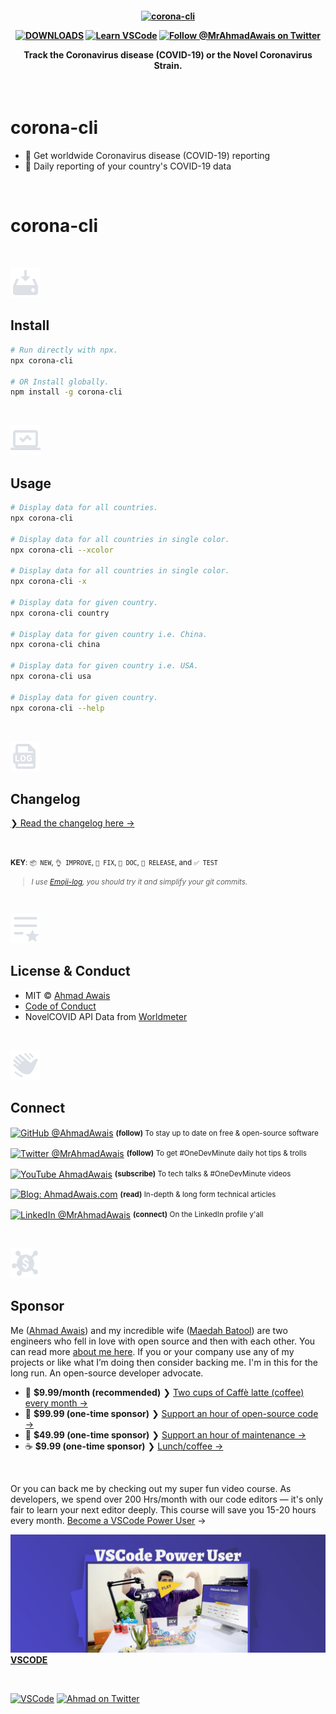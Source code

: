 <h4 align="center">
    <a href="https://github.com/ahmadawais/corona-cli">
        <img src="./.github/logo.png" alt="corona-cli" width="750px" />
    </a>
    <br>

[![DOWNLOADS](https://img.shields.io/npm/dt/corona-cli?label=DOWNLOADS%20%20❯&colorA=007C91&colorB=007C91&style=flat)](https://www.npmjs.com/package/corona-cli) [![Learn VSCode](https://img.shields.io/badge/-VSCODE.pro%20%E2%86%92-gray.svg?colorB=007C91&style=flat)](https://VSCode.pro/?utm_source=GitHubFOSS)
[![Follow @MrAhmadAwais on Twitter](https://img.shields.io/badge/FOLLOW%20@MRAHMADAWAIS%20%E2%86%92-gray.svg?colorA=007C91&colorB=007C91&style=flat)](https://twitter.com/mrahmadawais/)

Track the Coronavirus disease (COVID-19) or the Novel Coronavirus Strain.

</h4>

<br>

# corona-cli

- 🚀 Get worldwide Coronavirus disease (COVID-19) reporting
- 🤯 Daily reporting of your country's COVID-19 data

<br>

# corona-cli

<br>

[![📟](https://raw.githubusercontent.com/ahmadawais/stuff/master/images/git/install.png)](./../../)

## Install

```sh
# Run directly with npx.
npx corona-cli

# OR Install globally.
npm install -g corona-cli
```

<br>

[![⚙️](https://raw.githubusercontent.com/ahmadawais/stuff/master/images/git/usage.png)](./../../)

## Usage

```sh
# Display data for all countries.
npx corona-cli

# Display data for all countries in single color.
npx corona-cli --xcolor

# Display data for all countries in single color.
npx corona-cli -x

# Display data for given country.
npx corona-cli country

# Display data for given country i.e. China.
npx corona-cli china

# Display data for given country i.e. USA.
npx corona-cli usa

# Display data for given country.
npx corona-cli --help
```

<br>

[![📝](https://raw.githubusercontent.com/ahmadawais/stuff/master/images/git/log.png)](changelog.md)

## Changelog

[❯ Read the changelog here →](changelog.md)

<br>

<small>**KEY**: `📦 NEW`, `👌 IMPROVE`, `🐛 FIX`, `📖 DOC`, `🚀 RELEASE`, and `✅ TEST`

> _I use [Emoji-log](https://github.com/ahmadawais/Emoji-Log), you should try it and simplify your git commits._

</small>

<br>

[![📃](https://raw.githubusercontent.com/ahmadawais/stuff/master/images/git/license.png)](./../../)

## License & Conduct

- MIT © [Ahmad Awais](https://twitter.com/MrAhmadAwais/)
- [Code of Conduct](code-of-conduct.md)
- NovelCOVID API Data from [Worldmeter](https://www.worldometers.info/coronavirus/)

<br>

[![🙌](https://raw.githubusercontent.com/ahmadawais/stuff/master/images/git/connect.png)](./../../)

## Connect

<div align="left">
    <p><a href="https://github.com/ahmadawais"><img alt="GitHub @AhmadAwais" align="center" src="https://img.shields.io/badge/GITHUB-gray.svg?colorB=6cc644&colorA=6cc644&style=flat" /></a>&nbsp;<small><strong>(follow)</strong> To stay up to date on free & open-source software</small></p>
    <p><a href="https://twitter.com/MrAhmadAwais/"><img alt="Twitter @MrAhmadAwais" align="center" src="https://img.shields.io/badge/TWITTER-gray.svg?colorB=1da1f2&colorA=1da1f2&style=flat" /></a>&nbsp;<small><strong>(follow)</strong> To get #OneDevMinute daily hot tips & trolls</small></p>
    <p><a href="https://www.youtube.com/AhmadAwais"><img alt="YouTube AhmadAwais" align="center" src="https://img.shields.io/badge/YOUTUBE-gray.svg?colorB=ff0000&colorA=ff0000&style=flat" /></a>&nbsp;<small><strong>(subscribe)</strong> To tech talks & #OneDevMinute videos</small></p>
    <p><a href="https://AhmadAwais.com/"><img alt="Blog: AhmadAwais.com" align="center" src="https://img.shields.io/badge/MY%20BLOG-gray.svg?colorB=4D2AFF&colorA=4D2AFF&style=flat" /></a>&nbsp;<small><strong>(read)</strong> In-depth & long form technical articles</small></p>
    <p><a href="https://www.linkedin.com/in/MrAhmadAwais/"><img alt="LinkedIn @MrAhmadAwais" align="center" src="https://img.shields.io/badge/LINKEDIN-gray.svg?colorB=0077b5&colorA=0077b5&style=flat" /></a>&nbsp;<small><strong>(connect)</strong> On the LinkedIn profile y'all</small></p>
</div>

<br>

[![👌](https://raw.githubusercontent.com/ahmadawais/stuff/master/images/git/sponsor.png)](./../../)

## Sponsor

Me ([Ahmad Awais](https://twitter.com/mrahmadawais/)) and my incredible wife ([Maedah Batool](https://twitter.com/MaedahBatool/)) are two engineers who fell in love with open source and then with each other. You can read more [about me here](https://ahmadawais.com/about). If you or your company use any of my projects or like what I’m doing then consider backing me. I'm in this for the long run. An open-source developer advocate.

- 🌟  **$9.99/month (recommended)** ❯ [Two cups of Caffè latte (coffee) every month →](https://pay.paddle.com/checkout/540217)
- 🚀  **$99.99 (one-time sponsor)** ❯ [Support an hour of open-source code →](https://pay.paddle.com/checkout/515568)
- 🔰  **$49.99 (one-time sponsor)** ❯ [Support an hour of maintenance →](https://pay.paddle.com/checkout/527253)
- ☕️  **$9.99 (one-time sponsor)** ❯ [Lunch/coffee →](https://pay.paddle.com/checkout/527254)

<br>

Or you can back me by checking out my super fun video course. As developers, we spend over 200 Hrs/month with our code editors — it's only fair to learn your next editor deeply. This course will save you 15-20 hours every month.  <a href="https://vscode.pro/?utm_source=GitHubFOSS" target="_blank">Become a VSCode Power User</a> →</p>

<a href="https://vscode.pro/?utm_source=GitHubFOSS" target="_blank"><img src="https://raw.githubusercontent.com/ahmadawais/stuff/master/images/vscodepro/VSCode.jpeg" /><br><strong>VSCODE</strong></a>

<br>

[![VSCode](https://img.shields.io/badge/-VSCode.pro%20%E2%86%92-gray.svg?colorB=4D2AFF&style=flat)](https://VSCode.pro/?utm_source=GitHubFOSS)
[![Ahmad on Twitter](https://img.shields.io/twitter/follow/mrahmadawais.svg?style=social&label=Follow%20@MrAhmadAwais)](https://twitter.com/mrahmadawais/)
